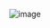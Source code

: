 ![image](https://user-images.githubusercontent.com/94983820/168484882-1f46cae5-4d2c-4a04-afb6-ea5d068a3211.png)
